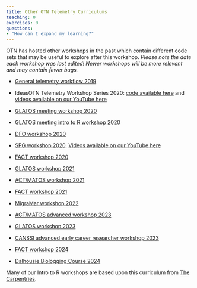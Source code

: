 ```yaml
---
title: Other OTN Telemetry Curriculums
teaching: 0
exercises: 0
questions:
- "How can I expand my learning?"
---
```


OTN has hosted other workshops in the past which contain different code sets that may be useful to explore after this workshop. *Please note the date each workshop was last edited! Newer workshops will be more relevant and may contain fewer bugs.*

- [General telemetry workflow 2019](https://ocean-tracking-network.github.io/jb-acoustic-telemetry/index.html)

- IdeasOTN Telemetry Workshop Series 2020: [code available here](https://github.com/kimwhoriskey/ideasOTNtws2020code) and [videos available on our YouTube here](https://www.youtube.com/playlist?list=PL_06zLsCWuDRnmIKaMHTBlg5KTKS76k6u)

- [GLATOS meeting workshop 2020](https://ocean-tracking-network.github.io/2020-02-27-glatos-workshop/index.html)

- [GLATOS meeting intro to R workshop 2020](https://caitlinbate.github.io/2020-02-23-glatos/index.html)

- [DFO workshop 2020](https://ocean-tracking-network.github.io/2020-03-11-DFOBIO-telemetry-workshop/)

- [SPG workshop 2020](https://ocean-tracking-network.github.io/2020-07-16-OTNSPG-R-workshop/index.html). [Videos available on our YouTube here](https://youtube.com/playlist?list=PL_06zLsCWuDTeUyd5p2YWrullO5RmKLDA) 

- [FACT workshop 2020](https://ocean-tracking-network.github.io/2020-12-17-telemetry-packages-FACT/index.html)

- [GLATOS workshop 2021](https://ocean-tracking-network.github.io/2021-03-30-glatos-workshop/)

- [ACT/MATOS workshop 2021](https://ocean-tracking-network.github.io/2021-04-13-act-workshop/)

- [FACT workshop 2021](https://ocean-tracking-network.github.io/2021-12-15-fact-workshop/)

- [MigraMar workshop 2022](https://ocean-tracking-network.github.io/migramar-student-workshop-2022/index.html)

- [ACT/MATOS advanced workshop 2023](https://ocean-tracking-network.github.io/2023-01-ACT-advanced-workshop/)

- [GLATOS workshop 2023](https://ocean-tracking-network.github.io/2023-GLATOS-intro-R-workshop/)

- [CANSSI advanced early career researcher workshop 2023](https://ocean-tracking-network.github.io/2023-canssi-ecr-workshop/)

- [FACT workshop 2024](https://ocean-tracking-network.github.io/2024-fact-meeting-workshop/index.html)

- [Dalhousie Biologging Course 2024](https://ocean-tracking-network.github.io/2024-biologging-class/index.html)

Many of our Intro to R workshops are based upon this curriculum from [The Carpentries](https://datacarpentry.org/R-ecology-lesson/index.html).
